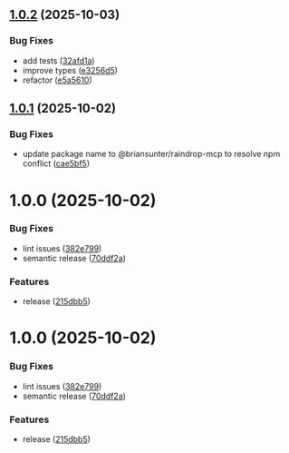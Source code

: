 ## [1.0.2](https://github.com/briansunter/raindrop-mcp/compare/v1.0.1...v1.0.2) (2025-10-03)


### Bug Fixes

* add tests ([32afd1a](https://github.com/briansunter/raindrop-mcp/commit/32afd1aec6c1339d5788e26bcb33f43a78ff3f5c))
* improve types ([e3256d5](https://github.com/briansunter/raindrop-mcp/commit/e3256d50a9817d9b35287ef26a20f38fa8f22553))
* refactor ([e5a5610](https://github.com/briansunter/raindrop-mcp/commit/e5a56105776bfc96ba3b1531033566ec4c5151b8))

## [1.0.1](https://github.com/briansunter/raindrop-mcp/compare/v1.0.0...v1.0.1) (2025-10-02)


### Bug Fixes

* update package name to @briansunter/raindrop-mcp to resolve npm conflict ([cae5bf5](https://github.com/briansunter/raindrop-mcp/commit/cae5bf5ab71affac3cefe50d7abdfaac60d8ba14))

# 1.0.0 (2025-10-02)


### Bug Fixes

* lint issues ([382e799](https://github.com/briansunter/raindrop-mcp/commit/382e7999c06d27def3b059bd0cee65ff7240578c))
* semantic release ([70ddf2a](https://github.com/briansunter/raindrop-mcp/commit/70ddf2a7f4091ac0209db351898a8c9a32c48a47))


### Features

* release ([215dbb5](https://github.com/briansunter/raindrop-mcp/commit/215dbb5406f278655c20b05e252bcfd6633c72c0))

# 1.0.0 (2025-10-02)


### Bug Fixes

* lint issues ([382e799](https://github.com/briansunter/raindrop-mcp/commit/382e7999c06d27def3b059bd0cee65ff7240578c))
* semantic release ([70ddf2a](https://github.com/briansunter/raindrop-mcp/commit/70ddf2a7f4091ac0209db351898a8c9a32c48a47))


### Features

* release ([215dbb5](https://github.com/briansunter/raindrop-mcp/commit/215dbb5406f278655c20b05e252bcfd6633c72c0))
